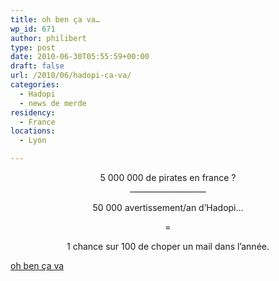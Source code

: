 ```yaml
---
title: oh ben ça va…
wp_id: 671
author: philibert
type: post
date: 2010-06-30T05:55:59+00:00
draft: false
url: /2010/06/hadopi-ca-va/
categories:
  - Hadopi
  - news de merde
residency:
  - France
locations:
  - Lyon

---
```

<p style="text-align: center;">
  5 000 000 de pirates en france ?<br /> ___________________
</p>

<p style="text-align: center;">
  50 000 avertissement/an d&rsquo;Hadopi&#8230;
</p>

<p style="text-align: center;">
  =
</p>

<p style="text-align: center;">
  1 chance sur 100 de choper un mail dans l&rsquo;année.
</p>

<a href="http://www.lemonde.fr/technologies/article/2010/06/28/la-hadopi-est-techniquement-prete_1380152_651865.html" target="_blank">oh ben ça va</a>